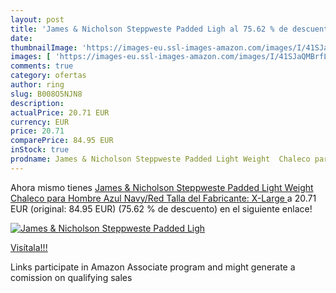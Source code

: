 ```yaml
---
layout: post
title: 'James & Nicholson Steppweste Padded Ligh al 75.62 % de descuento'
date: 
thumbnailImage: 'https://images-eu.ssl-images-amazon.com/images/I/41SJaQMBrfL._SL200_.jpg'
images: [ 'https://images-eu.ssl-images-amazon.com/images/I/41SJaQMBrfL._SL200_.jpg' ]
comments: true
category: ofertas
author: ring
slug: B008O5NJN8
description:
actualPrice: 20.71 EUR
currency: EUR
price: 20.71
comparePrice: 84.95 EUR
inStock: true
prodname: James & Nicholson Steppweste Padded Light Weight  Chaleco para Hombre  Azul  Navy/Red    Talla del Fabricante: X-Large 
---
```


Ahora mismo tienes [James & Nicholson Steppweste Padded Light Weight  Chaleco para Hombre  Azul  Navy/Red    Talla del Fabricante: X-Large ](https://www.amazon.es/dp/B008O5NJN8/?tag=tolees-21) a 20.71 EUR (original: 84.95 EUR) (75.62 %  de descuento) en el siguiente enlace!

[![James & Nicholson Steppweste Padded Ligh](https://images-eu.ssl-images-amazon.com/images/I/41SJaQMBrfL._SL200_.jpg)](https://www.amazon.es/dp/B008O5NJN8/?tag=tolees-21)

[Visítala!!!](https://www.amazon.es/dp/B008O5NJN8/?tag=tolees-21)

Links participate in Amazon Associate program and might generate a comission on qualifying sales
